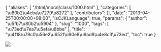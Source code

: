 {
    "aliases": [
        "/html/moral/class/1000.html"
    ],
    "categories": [
        "\u80b2\u4eba\u7279\u8272"
    ],
    "contributors": [],
    "date": "2013-04-25T00:00:00+08:00",
    "isCJKLanguage": true,
    "params": {
        "author": "\u5fb7\u80b2\u5904"
    },
    "slug": "1000",
    "tags": [
        "\u73ed\u7ea7\u5efa\u8bbe"
    ],
    "title": "\u4f18\u79c0\u56e2\u652f\u90e8\u9ad8\u4e8c3\u73ed",
    "toc": true
}

![](https://cdn.tfls.online/mirror/full/27016d4b9a31b0681e6a5179a0986f05e717420b.jpg)
